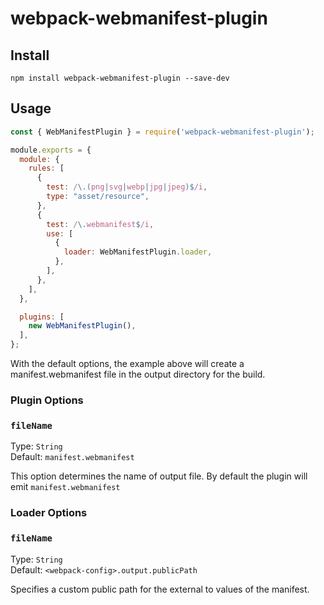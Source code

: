 # webpack-webmanifest-plugin

## Install

```console
npm install webpack-webmanifest-plugin --save-dev
```

## Usage

```js
const { WebManifestPlugin } = require('webpack-webmanifest-plugin');

module.exports = {
  module: {
    rules: [
      {
        test: /\.(png|svg|webp|jpg|jpeg)$/i,
        type: "asset/resource",
      },
      {
        test: /\.webmanifest$/i,
        use: [
          {
            loader: WebManifestPlugin.loader,
          },
        ],
      },
    ],
  },

  plugins: [
    new WebManifestPlugin(),
  ],
};
```

With the default options, the example above will create a manifest.webmanifest file in the output directory for the build.

### Plugin Options

### `fileName`

Type: `String`<br>
Default: `manifest.webmanifest`

This option determines the name of output file. By default the plugin will emit `manifest.webmanifest`

### Loader Options

### `fileName`

Type: `String`<br>
Default: `<webpack-config>.output.publicPath`

Specifies a custom public path for the external  to values of the manifest.
